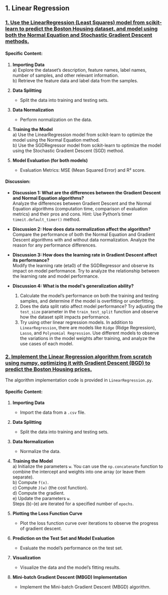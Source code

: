 ## 1. Linear Regression

### [1. Use the LinearRegression (Least Squares) model from scikit-learn to predict the Boston Housing dataset, and model using both the Normal Equation and Stochastic Gradient Descent methods.](ML1_1.ipynb)

#### Specific Content:

1. **Importing Data**  
   a) Explore the dataset’s description, feature names, label names, number of samples, and other relevant information.  
   b) Retrieve the feature data and label data from the samples.

2. **Data Splitting**  
   - Split the data into training and testing sets.

3. **Data Normalization**  
   - Perform normalization on the data.

4. **Training the Model**  
   a) Use the LinearRegression model from scikit-learn to optimize the model using the Normal Equation method.  
   b) Use the SGDRegressor model from scikit-learn to optimize the model using the Stochastic Gradient Descent (SGD) method.

5. **Model Evaluation (for both models)**  
   - Evaluation Metrics: MSE (Mean Squared Error) and R² score.

#### Discussion:

- **Discussion 1: What are the differences between the Gradient Descent and Normal Equation algorithms?**  
   Analyze the differences between Gradient Descent and the Normal Equation algorithms (computation time, comparison of evaluation metrics) and their pros and cons. Hint: Use Python’s timer `timeit.default_timer()` method.

- **Discussion 2: How does data normalization affect the algorithm?**  
   Compare the performance of both the Normal Equation and Gradient Descent algorithms with and without data normalization. Analyze the reason for any performance differences.

- **Discussion 3: How does the learning rate in Gradient Descent affect its performance?**  
   Modify the learning rate (eta0) of the SGDRegressor and observe its impact on model performance. Try to analyze the relationship between the learning rate and model performance.

- **Discussion 4: What is the model's generalization ability?**  
   1. Calculate the model’s performance on both the training and testing samples, and determine if the model is overfitting or underfitting.  
   2. Does the data split ratio affect model performance? Try adjusting the `test_size` parameter in the `train_test_split` function and observe how the dataset split impacts performance.  
   3. Try using other linear regression models. In addition to `LinearRegression`, there are models like `Ridge` (Ridge Regression), `Lasso`, and `Polynomial Regression`. Use different models to observe the variations in the model weights after training, and analyze the use cases of each model.

### [2. Implement the Linear Regression algorithm from scratch using numpy, optimizing it with Gradient Descent (BGD) to predict the Boston Housing prices.](ML1_2.ipynb)

The algorithm implementation code is provided in `LinearRegression.py`.

#### Specific Content:

1. **Importing Data**  
   - Import the data from a `.csv` file.

2. **Data Splitting**  
   - Split the data into training and testing sets.

3. **Data Normalization**  
   - Normalize the data.

4. **Training the Model**  
   a) Initialize the parameters `w`. You can use the `np.concatenate` function to combine the intercept and weights into one array (or leave them separate).  
   b) Compute `f(x)`.  
   c) Compute `J(w)` (the cost function).  
   d) Compute the gradient.  
   e) Update the parameters `w`.  
   Steps (b)-(e) are iterated for a specified number of `epochs`.

5. **Plotting the Loss Function Curve**  
   - Plot the loss function curve over iterations to observe the progress of gradient descent.

6. **Prediction on the Test Set and Model Evaluation**  
   - Evaluate the model’s performance on the test set.

7. **Visualization**  
   - Visualize the data and the model’s fitting results.

8. **Mini-batch Gradient Descent (MBGD) Implementation**  
   - Implement the Mini-batch Gradient Descent (MBGD) algorithm.
